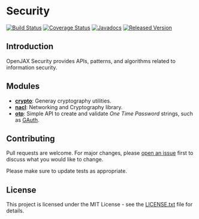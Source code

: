# Security

[![Build Status](https://travis-ci.org/openjax/security.png)](https://travis-ci.org/openjax/security)
[![Coverage Status](https://coveralls.io/repos/github/openjax/security/badge.svg)](https://coveralls.io/github/openjax/security)
[![Javadocs](https://www.javadoc.io/badge/org.openjax.security/security.svg)](https://www.javadoc.io/doc/org.openjax.security/security)
[![Released Version](https://img.shields.io/maven-central/v/org.openjax.security/security.svg)](https://mvnrepository.com/artifact/org.openjax.security/security)

## Introduction

OpenJAX Security provides APIs, patterns, and algorithms related to information security.

## Modules

* **[crypto][crypto]**: Generay cryptography utilities.
* **[nacl][nacl]**: Networking and Cryptography library.
* **[otp][otp]**: Simple API to create and validate _One Time Password_ strings, such as [GAuth][gauth].

## Contributing

Pull requests are welcome. For major changes, please [open an issue](../../issues) first to discuss what you would like to change.

Please make sure to update tests as appropriate.

## License

This project is licensed under the MIT License - see the [LICENSE.txt](LICENSE.txt) file for details.

[crypto]: /crypto
[nacl]: /nacl
[otp]: /otp

[gauth]: https://en.wikipedia.org/wiki/Google_Authenticator